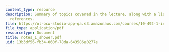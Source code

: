 ```yaml
---
content_type: resource
description: Summary of topics covered in the lecture, along with a list of bibliographic
  references.
file: https://ol-ocw-studio-app-qa.s3.amazonaws.com/courses/10-492-1-integrated-chemical-engineering-topics-i-process-control-by-design-fall-2004/13b3df56fb34060f78da643586a0277e_notes_1_shower.pdf
file_type: application/pdf
resourcetype: Document
title: notes_1_shower.pdf
uid: 13b3df56-fb34-060f-78da-643586a0277e
---
```

